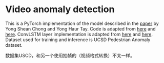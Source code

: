 # Video anomaly detection
This is a PyTorch implementation of the model described in the [paper](https://arxiv.org/abs/1701.01546) by Yong Shean Chong and Yong Haur Tay. Code is adapted from [here](https://github.com/blackeagle01/Abnormal_Event_Detection) and [here](https://github.com/hashemsellat/Video-Anomaly-Detection). ConvLSTM layer implementation is adapted from [here](https://github.com/automan000/Convolution_LSTM_PyTorch) and [here](https://github.com/ndrplz/ConvLSTM_pytorch). Dataset used for training and inference is UCSD Pedestrian Anomaly dataset.

数据集USCD，和另一个使用抽帧的（视频格式转换）不太一样。